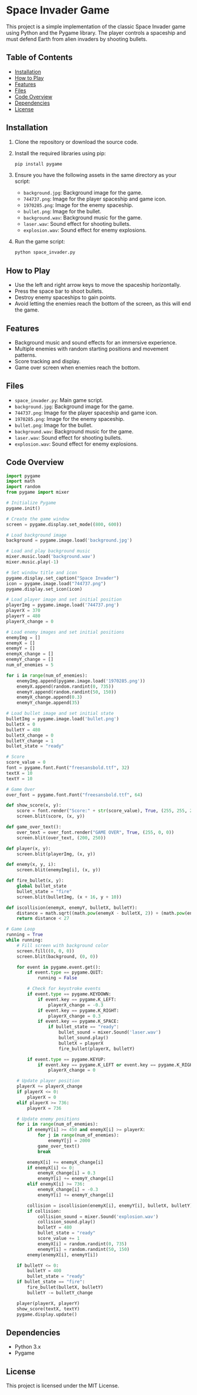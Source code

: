 # Space Invader Game

This project is a simple implementation of the classic Space Invader game using Python and the Pygame library. The player controls a spaceship and must defend Earth from alien invaders by shooting bullets.

## Table of Contents
- [Installation](#installation)
- [How to Play](#how-to-play)
- [Features](#features)
- [Files](#files)
- [Code Overview](#code-overview)
- [Dependencies](#dependencies)
- [License](#license)

## Installation
1. Clone the repository or download the source code.
2. Install the required libraries using pip:
   ```sh
   pip install pygame
   ```

3. Ensure you have the following assets in the same directory as your script:
   - `background.jpg`: Background image for the game.
   - `744737.png`: Image for the player spaceship and game icon.
   - `1970285.png`: Image for the enemy spaceship.
   - `bullet.png`: Image for the bullet.
   - `background.wav`: Background music for the game.
   - `laser.wav`: Sound effect for shooting bullets.
   - `explosion.wav`: Sound effect for enemy explosions.

4. Run the game script:
   ```sh
   python space_invader.py
   ```

## How to Play
- Use the left and right arrow keys to move the spaceship horizontally.
- Press the space bar to shoot bullets.
- Destroy enemy spaceships to gain points.
- Avoid letting the enemies reach the bottom of the screen, as this will end the game.

## Features
- Background music and sound effects for an immersive experience.
- Multiple enemies with random starting positions and movement patterns.
- Score tracking and display.
- Game over screen when enemies reach the bottom.

## Files
- `space_invader.py`: Main game script.
- `background.jpg`: Background image for the game.
- `744737.png`: Image for the player spaceship and game icon.
- `1970285.png`: Image for the enemy spaceship.
- `bullet.png`: Image for the bullet.
- `background.wav`: Background music for the game.
- `laser.wav`: Sound effect for shooting bullets.
- `explosion.wav`: Sound effect for enemy explosions.

## Code Overview

```python
import pygame
import math
import random
from pygame import mixer

# Initialize Pygame
pygame.init()

# Create the game window
screen = pygame.display.set_mode((800, 600))

# Load background image
background = pygame.image.load('background.jpg')

# Load and play background music
mixer.music.load('background.wav')
mixer.music.play(-1)

# Set window title and icon
pygame.display.set_caption("Space Invader")
icon = pygame.image.load("744737.png")
pygame.display.set_icon(icon)

# Load player image and set initial position
playerImg = pygame.image.load('744737.png')
playerX = 370
playerY = 480
playerX_change = 0

# Load enemy images and set initial positions
enemyImg = []
enemyX = []
enemyY = []
enemyX_change = []
enemyY_change = []
num_of_enemies = 5

for i in range(num_of_enemies):
    enemyImg.append(pygame.image.load('1970285.png'))
    enemyX.append(random.randint(0, 735))
    enemyY.append(random.randint(50, 150))
    enemyX_change.append(0.3)
    enemyY_change.append(35)

# Load bullet image and set initial state
bulletImg = pygame.image.load('bullet.png')
bulletX = 0
bulletY = 480
bulletX_change = 0
bulletY_change = 1
bullet_state = "ready"

# Score
score_value = 0
font = pygame.font.Font("freesansbold.ttf", 32)
textX = 10
textY = 10

# Game Over
over_font = pygame.font.Font("freesansbold.ttf", 64)

def show_score(x, y):
    score = font.render("Score:" + str(score_value), True, (255, 255, 253))
    screen.blit(score, (x, y))

def game_over_text():
    over_text = over_font.render("GAME OVER", True, (255, 0, 0))
    screen.blit(over_text, (200, 250))

def player(x, y):
    screen.blit(playerImg, (x, y))

def enemy(x, y, i):
    screen.blit(enemyImg[i], (x, y))

def fire_bullet(x, y):
    global bullet_state
    bullet_state = "fire"
    screen.blit(bulletImg, (x + 16, y + 10))

def iscollision(enemyX, enemyY, bulletX, bulletY):
    distance = math.sqrt((math.pow(enemyX - bulletX, 2)) + (math.pow(enemyY - bulletY, 2)))
    return distance < 27

# Game Loop
running = True
while running:
    # Fill screen with background color
    screen.fill((0, 0, 0))
    screen.blit(background, (0, 0))

    for event in pygame.event.get():
        if event.type == pygame.QUIT:
            running = False

        # Check for keystroke events
        if event.type == pygame.KEYDOWN:
            if event.key == pygame.K_LEFT:
                playerX_change = -0.3
            if event.key == pygame.K_RIGHT:
                playerX_change = 0.3
            if event.key == pygame.K_SPACE:
                if bullet_state == "ready":
                    bullet_sound = mixer.Sound('laser.wav')
                    bullet_sound.play()
                    bulletX = playerX
                    fire_bullet(playerX, bulletY)

        if event.type == pygame.KEYUP:
            if event.key == pygame.K_LEFT or event.key == pygame.K_RIGHT:
                playerX_change = 0

    # Update player position
    playerX += playerX_change
    if playerX <= 0:
        playerX = 0
    elif playerX >= 736:
        playerX = 736

    # Update enemy positions
    for i in range(num_of_enemies):
        if enemyY[i] >= 450 and enemyX[i] >= playerX:
            for j in range(num_of_enemies):
                enemyY[j] = 2000
            game_over_text()
            break

        enemyX[i] += enemyX_change[i]
        if enemyX[i] <= 0:
            enemyX_change[i] = 0.3
            enemyY[i] += enemyY_change[i]
        elif enemyX[i] >= 736:
            enemyX_change[i] = -0.3
            enemyY[i] += enemyY_change[i]

        collision = iscollision(enemyX[i], enemyY[i], bulletX, bulletY)
        if collision:
            collision_sound = mixer.Sound('explosion.wav')
            collision_sound.play()
            bulletY = 480
            bullet_state = "ready"
            score_value += 1
            enemyX[i] = random.randint(0, 735)
            enemyY[i] = random.randint(50, 150)
        enemy(enemyX[i], enemyY[i])

    if bulletY <= 0:
        bulletY = 400
        bullet_state = "ready"
    if bullet_state == "fire":
        fire_bullet(bulletX, bulletY)
        bulletY -= bulletY_change

    player(playerX, playerY)
    show_score(textX, textY)
    pygame.display.update()
```

## Dependencies
- Python 3.x
- Pygame

## License
This project is licensed under the MIT License.
